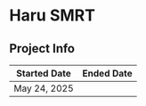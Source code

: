 # Haru SMRT

## **Project Info**

| Started Date | Ended Date |
| ------------ | ---------- |
| May 24, 2025 |
